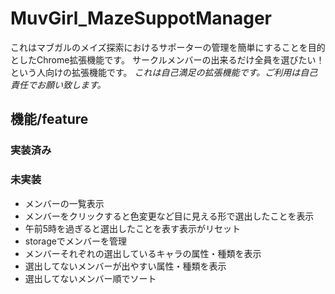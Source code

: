 # MuvGirl_MazeSuppotManager

これはマブガルのメイズ探索におけるサポーターの管理を簡単にすることを目的としたChrome拡張機能です。
サークルメンバーの出来るだけ全員を選びたい！という人向けの拡張機能です。
*これは自己満足の拡張機能です。ご利用は自己責任でお願い致します。*

## 機能/feature

### 実装済み

### 未実装
- メンバーの一覧表示
- メンバーをクリックすると色変更など目に見える形で選出したことを表示
- 午前5時を過ぎると選出したことを表す表示がリセット
- storageでメンバーを管理
- メンバーそれぞれの選出しているキャラの属性・種類を表示
- 選出してないメンバーが出やすい属性・種類を表示
- 選出してないメンバー順でソート 


